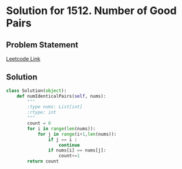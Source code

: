 # Solution for 1512. Number of Good Pairs

## Problem Statement

[Leetcode Link](https://leetcode.com/problems/number-of-good-pairs/)

## Solution

```python
class Solution(object):
    def numIdenticalPairs(self, nums):
        """
        :type nums: List[int]
        :rtype: int
        """
        count = 0
        for i in range(len(nums)):
            for j in range(i+1,len(nums)):
                if j == i :
                    continue
                if nums[i] == nums[j]:
                    count+=1
        return count